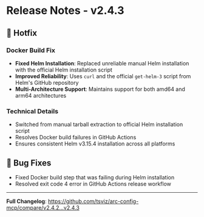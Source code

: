 # Release Notes - v2.4.3

## 🐛 Hotfix

### Docker Build Fix
- **Fixed Helm Installation**: Replaced unreliable manual Helm installation with the official Helm installation script
- **Improved Reliability**: Uses `curl` and the official `get-helm-3` script from Helm's GitHub repository
- **Multi-Architecture Support**: Maintains support for both amd64 and arm64 architectures

### Technical Details
- Switched from manual tarball extraction to official Helm installation script
- Resolves Docker build failures in GitHub Actions
- Ensures consistent Helm v3.15.4 installation across all platforms

## 🔧 Bug Fixes
- Fixed Docker build step that was failing during Helm installation
- Resolved exit code 4 error in GitHub Actions release workflow

---

**Full Changelog**: https://github.com/tsviz/arc-config-mcp/compare/v2.4.2...v2.4.3